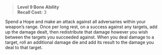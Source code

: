 > **Level 9 Bone Ability**  
> **Recall Cost:** 3

Spend a Hope and make an attack against all adversaries within your weapon’s range. Once per long rest, on a success against any targets, add up the damage dealt, then redistribute that damage however you wish between the targets you succeeded against. When you deal damage to a target, roll an additional damage die and add its result to the damage you deal to that target.
